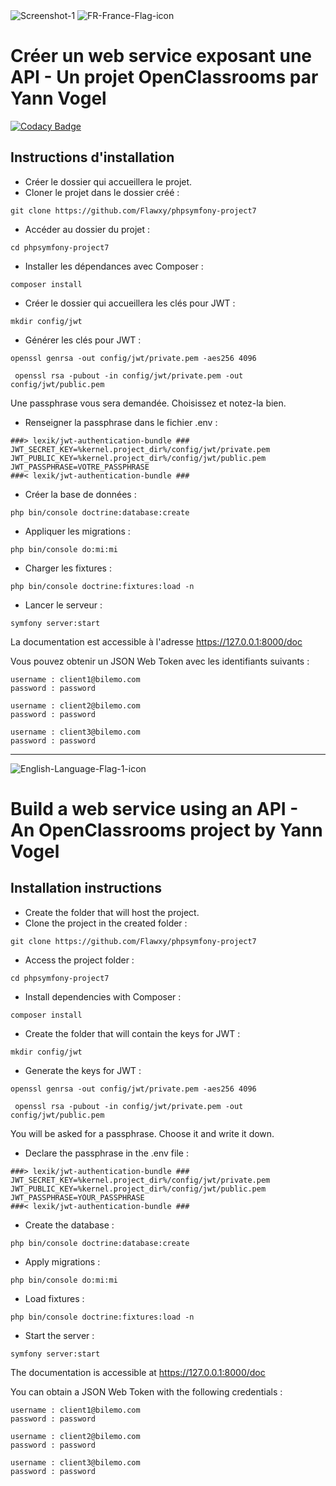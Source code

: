 <img src="https://i.ibb.co/gyvZvxd/doc.png" alt="Screenshot-1" />

<img src="https://i.ibb.co/r2sV4QT/FR-France-Flag-icon.png" alt="FR-France-Flag-icon"/>

# Créer un web service exposant une API - Un projet OpenClassrooms par Yann Vogel

[![Codacy Badge](https://api.codacy.com/project/badge/Grade/b5d18b8cfb264ea59fc6e74fb372e456)](https://app.codacy.com/manual/Flawxy/phpsymfony-project7?utm_source=github.com&utm_medium=referral&utm_content=Flawxy/phpsymfony-project7&utm_campaign=Badge_Grade_Dashboard)

## Instructions d'installation

-  Créer le dossier qui accueillera le projet.
-  Cloner le projet dans le dossier créé :

`git clone https://github.com/Flawxy/phpsymfony-project7`

-  Accéder au dossier du projet :

`cd phpsymfony-project7`

-  Installer les dépendances avec Composer :

`composer install`

-  Créer le dossier qui accueillera les clés pour JWT :

`mkdir config/jwt`

-  Générer les clés pour JWT :

```
openssl genrsa -out config/jwt/private.pem -aes256 4096
 
 openssl rsa -pubout -in config/jwt/private.pem -out config/jwt/public.pem
```
Une passphrase vous sera demandée. Choisissez et notez-la bien.

-  Renseigner la passphrase dans le fichier .env :

```
###> lexik/jwt-authentication-bundle ###
JWT_SECRET_KEY=%kernel.project_dir%/config/jwt/private.pem
JWT_PUBLIC_KEY=%kernel.project_dir%/config/jwt/public.pem
JWT_PASSPHRASE=VOTRE_PASSPHRASE
###< lexik/jwt-authentication-bundle ###
```
-  Créer la base de données :

`php bin/console doctrine:database:create`

-  Appliquer les migrations :

`php bin/console do:mi:mi`

-  Charger les fixtures :

`php bin/console doctrine:fixtures:load -n`

-  Lancer le serveur :

`symfony server:start`

La documentation est accessible à l'adresse <https://127.0.0.1:8000/doc>

Vous pouvez obtenir un JSON Web Token avec les identifiants suivants :
```
username : client1@bilemo.com
password : password
```
```
username : client2@bilemo.com
password : password
```
```
username : client3@bilemo.com
password : password
```

----

<img src="https://i.ibb.co/z5XtvLj/English-Language-Flag-1-icon.png" alt="English-Language-Flag-1-icon"/>

# Build a web service using an API - An OpenClassrooms project by Yann Vogel

## Installation instructions

-  Create the folder that will host the project.
-  Clone the project in the created folder :

`git clone https://github.com/Flawxy/phpsymfony-project7`

-  Access the project folder :

`cd phpsymfony-project7`

-  Install dependencies with Composer :

`composer install`

-  Create the folder that will contain the keys for JWT :

`mkdir config/jwt`

-  Generate the keys for JWT :

```
openssl genrsa -out config/jwt/private.pem -aes256 4096
 
 openssl rsa -pubout -in config/jwt/private.pem -out config/jwt/public.pem
```
You will be asked for a passphrase. Choose it and write it down.

-  Declare the passphrase in the .env file :

```
###> lexik/jwt-authentication-bundle ###
JWT_SECRET_KEY=%kernel.project_dir%/config/jwt/private.pem
JWT_PUBLIC_KEY=%kernel.project_dir%/config/jwt/public.pem
JWT_PASSPHRASE=YOUR_PASSPHRASE
###< lexik/jwt-authentication-bundle ###
```
-  Create the database :

`php bin/console doctrine:database:create`

-  Apply migrations :

`php bin/console do:mi:mi`

-  Load fixtures :

`php bin/console doctrine:fixtures:load -n`

-  Start the server :

`symfony server:start`

The documentation is accessible at <https://127.0.0.1:8000/doc>

You can obtain a JSON Web Token with the following credentials :
```
username : client1@bilemo.com
password : password
```
```
username : client2@bilemo.com
password : password
```
```
username : client3@bilemo.com
password : password
```
